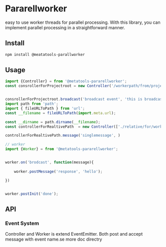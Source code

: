 # Pararellworker

 easy to use worker threads for parallel processing. With this library, you can implement parallel processing in a straightforward manner.


## Install

```bash
npm install @meatatools-parallworker
```

## Usage

```javascript
import {Controller} = from '@metatools-pararellworker';
const consrollerForProjectroot = new Controller('/workerpath/from/projectroot', workerNumber, workerOptions,  emitterOptions) 


consrollerForProjectroot.broadcast('broadcast event', 'this is broadcast!')
import path from 'path';
import { fileURLToPath } from 'url';
const __filename = fileURLToPath(import.meta.url);

const __dirname = path.dirname(__filename);
const controllerForRealtivePath  = new Controller(['./relative/for/worker.js', __dirname], workerNumber, workerOptions,  emitterOptions)

controllerForRealtivePath.message('singlemessage', )
```


```javascript
// worker
import {Worker} = from '@metatools-pararellworker';


worker.on('brodcast', function(message){
    
    worker.postMessage('response', 'hello');

})


worker.postInit('done');

```

## API

### Event System

Controller and Worker is extend EventEmitter. Both post and accept message with event name.se more doc directry

   













